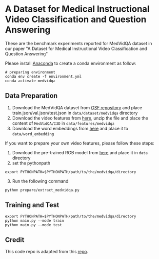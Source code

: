 # A Dataset for Medical Instructional Video Classification and Question Answering

These are the benchmark experiments reported for MedVidQA dataset in our paper "A Dataset for Medical Instructional Video Classification and Question Answering" 


Please install [Anaconda](https://www.anaconda.com/distribution/) to create a conda environment as follow:
```shell script
# preparing environment
conda env create -f environment.yml
conda activate medvidqa
```

## Data Preparation
1) Download the MedVidQA dataset from [OSF repository]() and place train.json/val.json/test.json in `data/dataset/medvidqa` directory
2) Download the video features from [here](https://bionlp.nlm.nih.gov/), unzip the file and place the content of `MedVidQA/I3D` in `data/features/medvidqa`
3) Download the word embeddings from [here](http://nlp.stanford.edu/data/glove.840B.300d.zip) and place it to `data/word_embedding`

If you want to prepare your own video features, please follow these steps:
1) Download the pre-trained RGB model from [here](https://github.com/piergiaj/pytorch-i3d/blob/master/models/rgb_imagenet.pt) and place it in `data` directory
2) set the pythonpath
```shell script
export PYTHONPATH=$PYTHONPATH/path/to/the/medvidqa/directory
```
3) Run the following command

``python prepare/extract_medvidqa.py
``


## Training and Test

```shell script
export PYTHONPATH=$PYTHONPATH/path/to/the/medvidqa/directory
python main.py --mode train
python main.py --mode test
```

## Credit
This code repo is adapted from this [repo](https://github.com/IsaacChanghau/VSLNet).
